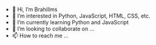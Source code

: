 - 👋 Hi, I’m Brahillms
- 👀 I’m interested in Python, JavaScript, HTML, CSS, etc.
- 🌱 I’m currently learning Python and JavaScript
- 💞️ I’m looking to collaborate on ...
- 📫 How to reach me ...

<!---
GDBZRK/GDBZRK is a ✨ special ✨ repository because its `README.md` (this file) appears on your GitHub profile.
You can click the Preview link to take a look at your changes.
--->

